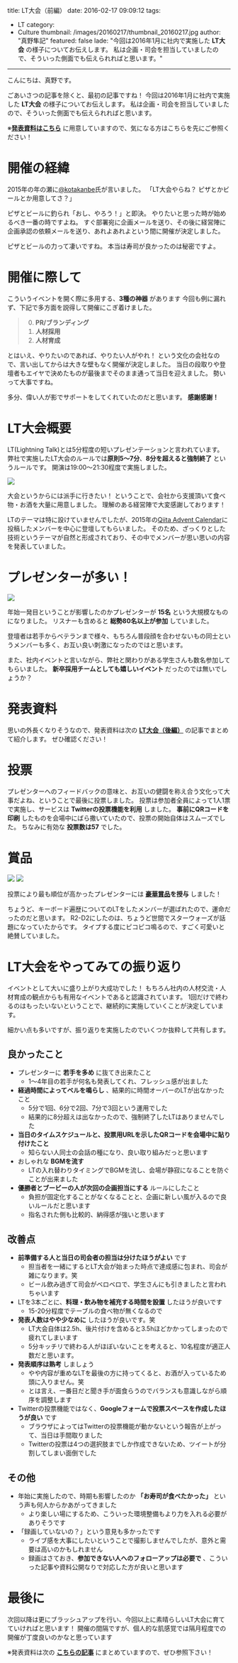 title: LT大会（前編）
date: 2016-02-17 09:09:12
tags:
  - LT
category:
  - Culture
thumbnail: /images/20160217/thumbnail_20160217.jpg
author: "真野隼記"
featured: false
lade: "今回は2016年1月に社内で実施した **LT大会** の様子についてお伝えします。
私は企画・司会を担当していましたので、そういった側面でも伝えられればと思います。"
---
こんにちは、真野です。

ごあいさつの記事を除くと、最初の記事ですね！
今回は2016年1月に社内で実施した **LT大会** の様子についてお伝えします。
私は企画・司会を担当していましたので、そういった側面でも伝えられればと思います。
<!-- more -->

※**[発表資料はこちら](/articles/20160218/)** に用意していますので、気になる方はこちらを先にご参照ください！

<!-- more -->

# 開催の経緯

2015年の年の瀬に[@kotakanbe](https://twitter.com/kotakanbe)氏が言いました。
「LT大会やらね？ ピザとかビールとか用意してさ？」

ピザとビールに釣られ「おし、やろう！」と即決。
やりたいと思った時が始めるべき一番の時ですよね。
すぐ部署宛に企画メールを送り、その後に経営陣に企画承認の依頼メールを送り、あれよあれよという間に開催が決定しました。

ピザとビールの力って凄いですね。
本当は寿司が良かったのは秘密ですよ。


# 開催に際して

こういうイベントを開く際に多用する、**3種の神器** があります
今回も例に漏れず、下記で多方面を説得して開催にこぎ着けました。

>0. **PR/ブランディング**
>0. **人材採用**
>0. **人材育成**

とはいえ、やりたいのであれば、やりたい人がやれ！ という文化の会社なので、言い出してからは大きな壁もなく開催が決定しました。
当日の段取りや登壇者もエイヤで決めたものが最後までそのまま通って当日を迎えました。
勢いって大事ですね。

多分、偉い人が影でサポートをしてくれていたのだと思います。
**感謝感謝！**

# LT大会概要

LT(Lightning Talk)とは5分程度の短いプレゼンテーションと言われています。
弊社で実施したLT大会のルールでは**原則5～7分**、**8分を超えると強制終了** というルールです。
開演は19:00～21:30程度で実施しました。

<img src="/images/20160217/photo_20160217_02.png">


大会というからには派手に行きたい！ ということで、会社から支援頂いて食べ物・お酒を大量に用意しました。
理解のある経営陣で大変感謝しております！

LTのテーマは特に設けていませんでしたが、2015年の[Qiita Advent Calendar](http://qiita.com/advent-calendar/2015/future)に投稿したメンバーを中心に登壇してもらいました。
そのため、ざっくりとした技術というテーマが自然と形成されており、その中でメンバーが思い思いの内容を発表していました。

# プレゼンターが多い！

<img src="/images/20160217/photo_20160217_03.png">

年始一発目ということが影響したのかプレゼンターが **15名** という大規模なものになりました。
リスナーも含めると **総勢80名以上が参加** していました。

登壇者は若手からベテランまで様々、もちろん普段顔を合わせないもの同士というメンバーも多く、お互い良い刺激になったのではと思います。

また、社内イベントと言いながら、弊社と関わりがある学生さんも数名参加してもらいました。
**新卒採用チームとしても嬉しいイベント** だったのでは無いでしょうか？

# 発表資料

思いの外長くなりそうなので、発表資料は次の **[LT大会（後編）](/articles/20160218/)** の記事でまとめて紹介します。
ぜひ確認ください！


# 投票

プレゼンターへのフィードバックの意味と、お互いの健闘を称え合う文化って大事だよね、ということで最後に投票しました。
投票は参加者全員によって1人1票で実施し、サービスは **Twitterの投票機能を利用** しました。
**事前にQRコードを印刷** したものを会場中にばら撒いていたので、投票の開始自体はスムーズでした。
ちなみに有効な **投票数は57** でした。


# 賞品

<img src="/images/20160217/photo_20160217_04.jpeg">
<img src="/images/20160217/photo_20160217_05.jpeg">

投票により最も順位が高かったプレゼンターには **[豪華賞品](http://www.amazon.co.jp/dp/B00JRNFIDU)を授与** しました！

ちょうど、キーボード遍歴についてのLTをしたメンバーが選ばれたので、運命だったのだと思います。
R2-D2にしたのは、ちょうど世間でスターウォーズが話題になっていたからです。
タイプする度にピコピコ鳴るので、すごく可愛いと絶賛していました。


# LT大会をやってみての振り返り

イベントとして大いに盛り上がり大成功でした！
もちろん社内の人材交流・人材育成の観点からも有用なイベントであると認識されています。
1回だけで終わるのはもったいないということで、継続的に実施していくことが決定しています。

細かい点も多いですが、振り返りを実施したのでいくつか抜粋して共有します。


## 良かったこと

* プレゼンターに **若手を多め** に抜てき出来たこと
  * 1～4年目の若手が何名も発表してくれ、フレッシュ感が出ました
* **経過時間によってベルを鳴らし** 、結果的に時間オーバーのLTが出なかったこと
  * 5分で1回、6分で2回、7分で3回という運用でした
  * 結果的に8分超えは出なかったので、強制終了したLTはありませんでした
* **当日のタイムスケジュールと、投票用URLを示したQRコードを会場中に貼り付けたこと**
  * 知らない人同士の会話の種になり、良い取り組みだっと思います
* おしゃれな **BGMを流す**
  * LTの入れ替わりタイミングでBGMを流し、会場が静寂になることを防ぐことが出来ました
* **優勝者とブービーの人が次回の企画担当にする** ルールにしたこと
  * 負担が固定化することがなくなることと、企画に新しい風が入るので良いルールだと思います
  * 指名された側も比較的、納得感が強いと思います


## 改善点

* **前準備する人と当日の司会者の担当は分けたほうがよい** です
  * 担当者を一緒にするとLT大会が始まった時点で達成感に包まれ、司会が雑になります。笑
  * ビール飲み過ぎて司会がベロベロで、学生さんにも引きましたと言われちゃいます
* LTを3本ごとに、**料理・飲み物を補充する時間を設置** したほうが良いです
  * 15-20分程度でテーブルの食べ物が無くなるので
* **発表人数はやや少なめに** したほうが良いです。笑
  * LT大会自体は2.5h、後片付けを含めると3.5hほどかかってしまったので疲れてしまいます
  * 5分キッチリで終わる人がほぼいないことを考えると、10名程度が適正人数だと思います。
* **発表順序は熟考** しましょう
  * やや内容が重めなLTを最後の方に持ってくると、お酒が入っているため頭に入りません。笑
  * とは言え、一番目だと聞き手が面食らうのでバランスも意識しながら順序を調整します
* Twitterの投票機能ではなく、**Googleフォームで投票スペースを作成したほうが良い** です
  * ブラウザによってはTwitterの投票機能が動かないという報告が上がって、当日は手間取りました
  * Twitterの投票は4つの選択肢までしか作成できないため、ツイートが分割してしまい面倒でした


## その他

* 年始に実施したので、時期も影響したのか **「お寿司が食べたかった」** という声も何人からかあがってきました
  * より楽しい場にするため、こういった環境整備もより力を入れる必要がありそうです
* 「録画していないの？」という意見も多かったです
  * ライブ感を大事にしたいということで撮影しませんでしたが、意外と需要は高いのかもしれません
  * 録画はさておき、**参加できない人へのフォローアップは必要で** 、こういった記事や資料公開なりで対応した方が良いと思います


# 最後に

次回以降は更にブラッシュアップを行い、今回以上に素晴らしいLT大会に育てていければと思います！
開催の間隔ですが、個人的な肌感覚では隔月程度での開催が丁度良いのかなと思っています

※発表資料は次の **[こちらの記事](/articles/20160218/)** にまとめていますので、ぜひ参照下さい！


